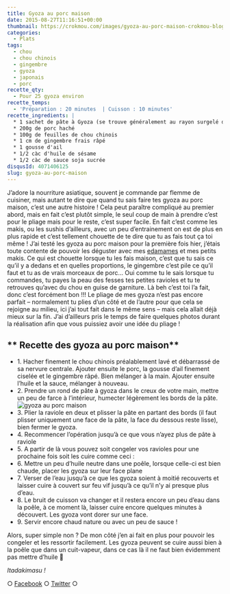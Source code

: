 ```yaml
---
title: Gyoza au porc maison
date: 2015-08-27T11:16:51+00:00
thumbnail: https://crokmou.com/images/gyoza-au-porc-maison-crokmou-blog-51.jpg
categories:
  - Plats
tags:
  - chou
  - chou chinois
  - gingembre
  - gyoza
  - japonais
  - porc
recette_qty:
  - Pour 25 gyoza environ
recette_temps:
  - 'Préparation : 20 minutes  | Cuisson : 10 minutes'
recette_ingredients: |
  * 1 sachet de pâte à Gyoza (se trouve généralement au rayon surgelé des épiceries asiat')
  * 200g de porc haché
  * 100g de feuilles de chou chinois
  * 1 cm de gingembre frais râpé
  * 1 gousse d'ail
  * 1/2 càc d'huile de sésame
  * 1/2 càc de sauce soja sucrée
disqusId: 4071406125
slug: gyoza-au-porc-maison
---
```


J’adore la nourriture asiatique, souvent je commande par flemme de cuisiner, mais autant te dire que quand tu sais faire tes gyoza au porc maison, c’est une autre histoire ! Cela peut paraître compliqué au premier abord, mais en fait c’est plutôt simple, le seul coup de main à prendre c’est pour le pliage mais pour le reste, c’est super facile. En fait c’est comme les makis, ou les sushis d’ailleurs, avec un peu d’entrainement on est de plus en plus rapide et c’est tellement chouette de te dire que tu as fais tout ça toi même ! J’ai testé les gyoza au porc maison pour la première fois hier, j’étais toute contente de pouvoir les déguster avec mes [edamames](http://www.crokmou.com/2013/01/edamame-feve-de-soya) et mes petits makis. Ce qui est chouette lorsque tu les fais maison, c’est que tu sais ce qu’il y a dedans et en quelles proportions, le gingembre c’est pile ce qu’il faut et tu as de vrais morceaux de porc… Oui comme tu le sais lorsque tu commandes, tu payes la peau des fesses tes petites ravioles et tu te retrouves qu’avec du chou en guise de garniture. Là beh c’est toi l’a fait, donc c’est forcément bon !!! Le pliage de mes gyoza n’est pas encore parfait – normalement tu plies d’un côté et de l’autre pour que cela se rejoigne au milieu, ici j’ai tout fait dans le même sens – mais cela allait déjà mieux sur la fin. J’ai d’ailleurs pris le temps de faire quelques photos durant la réalisation afin que vous puissiez avoir une idée du pliage !  

## ** Recette des gyoza au porc maison**

* 1\. Hacher finement le chou chinois préalablement lavé et débarrassé de sa nervure centrale. Ajouter ensuite le porc, la gousse d’ail finement ciselée et le gingembre râpé. Bien mélanger à la main. Ajouter ensuite l’huile et la sauce, mélanger à nouveau.
* 2\. Prendre un rond de pâte à gyoza dans le creux de votre main, mettre un peu de farce à l’intérieur, humecter légèrement les bords de la pâte.![gyoza au porc maison](https://crokmou.com/images/gyoza-au-porc-maison-crokmou-blog_vghgkc.jpg)
* 3\. Plier la raviole en deux et plisser la pâte en partant des bords (il faut plisser uniquement une face de la pâte, la face du dessous reste lisse), bien fermer le gyoza.
* 4\. Recommencer l’opération jusqu’à ce que vous n’ayez plus de pâte à raviole
* 5\. A partir de là vous pouvez soit congeler vos ravioles pour une prochaine fois soit les cuire comme ceci :
* 6\. Mettre un peu d’huile neutre dans une poêle, lorsque celle-ci est bien chaude, placer les gyoza sur leur face plane
* 7\. Verser de l’eau jusqu’à ce que les gyoza soient à moitié recouverts et laisser cuire à couvert sur feu vif jusqu’à ce qu’il n’y ai presque plus d’eau.
* 8\. Le bruit de cuisson va changer et il restera encore un peu d’eau dans la poêle, à ce moment là, laisser cuire encore quelques minutes à découvert. Les gyoza vont dorer sur une face.
* 9\. Servir encore chaud nature ou avec un peu de sauce !

Alors, super simple non ? De mon côté j’en ai fait en plus pour pouvoir les congeler et les ressortir facilement. Les gyoza peuvent se cuire aussi bien à la poêle que dans un cuit-vapeur, dans ce cas là il ne faut bien évidemment pas mettre d’huile 🙂

_Itadakimasu !_

○ [Facebook](https://www.facebook.com/crokmou.blog) ○ [Twitter](https://twitter.com/Crokmou) ○
